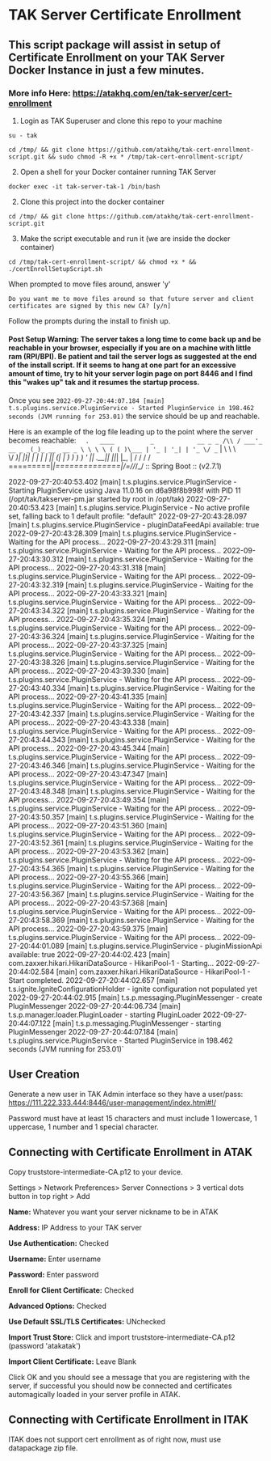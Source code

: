 # TAK Server Certificate Enrollment
## This script package will assist in setup of Certificate Enrollment on your TAK Server Docker Instance in just a few minutes.
### More info Here: https://atakhq.com/en/tak-server/cert-enrollment

1. Login as TAK Superuser and clone this repo to your machine

`su - tak`

`cd /tmp/ && git clone https://github.com/atakhq/tak-cert-enrollment-script.git && sudo chmod -R +x * /tmp/tak-cert-enrollment-script/`


2. Open a shell for your Docker container running TAK Server

`docker exec -it tak-server-tak-1 /bin/bash`


2. Clone this project into the docker container

`cd /tmp/ && git clone https://github.com/atakhq/tak-cert-enrollment-script.git`


3. Make the script executable and run it (we are inside the docker container)

`cd /tmp/tak-cert-enrollment-script/ && chmod +x * && ./certEnrollSetupScript.sh`


When prompted to move files around, answer 'y'

`Do you want me to move files around so that future server and client certificates are signed by this new CA? [y/n]`

Follow the prompts during the install to finish up.

#### Post Setup Warning: The server takes a long time to come back up and be reachable in your browser, especially if you are on a machine with little ram (RPI/BPI). Be patient and tail the server logs as suggested at the end of the install script. If it seems to hang at one part for an excessive amount of time, try to hit your server login page on port 8446 and I find this "wakes up" tak and it resumes the startup process.

Once you see `2022-09-27-20:44:07.184 [main] t.s.plugins.service.PluginService - Started PluginService in 198.462 seconds (JVM running for 253.01)` the service should be up and reachable. 

Here is an example of the log file leading up to the point where the server becomes reachable:
`  .   ____          _            __ _ _
 /\\ / ___'_ __ _ _(_)_ __  __ _ \ \ \ \
( ( )\___ | '_ | '_| | '_ \/ _` | \ \ \ \
 \\/  ___)| |_)| | | | | || (_| |  ) ) ) )
  '  |____| .__|_| |_|_| |_\__, | / / / /
 =========|_|==============|___/=/_/_/_/
 :: Spring Boot ::                (v2.7.1)

2022-09-27-20:40:53.402 [main] t.s.plugins.service.PluginService - Starting PluginService using Java 11.0.16 on d6a98f8b998f with PID 11 (/opt/tak/takserver-pm.jar started by root in /opt/tak)
2022-09-27-20:40:53.423 [main] t.s.plugins.service.PluginService - No active profile set, falling back to 1 default profile: "default"
2022-09-27-20:43:28.097 [main] t.s.plugins.service.PluginService - pluginDataFeedApi available: true
2022-09-27-20:43:28.309 [main] t.s.plugins.service.PluginService - Waiting for the API process...
2022-09-27-20:43:29.311 [main] t.s.plugins.service.PluginService - Waiting for the API process...
2022-09-27-20:43:30.312 [main] t.s.plugins.service.PluginService - Waiting for the API process...
2022-09-27-20:43:31.318 [main] t.s.plugins.service.PluginService - Waiting for the API process...
2022-09-27-20:43:32.319 [main] t.s.plugins.service.PluginService - Waiting for the API process...
2022-09-27-20:43:33.321 [main] t.s.plugins.service.PluginService - Waiting for the API process...
2022-09-27-20:43:34.322 [main] t.s.plugins.service.PluginService - Waiting for the API process...
2022-09-27-20:43:35.324 [main] t.s.plugins.service.PluginService - Waiting for the API process...
2022-09-27-20:43:36.324 [main] t.s.plugins.service.PluginService - Waiting for the API process...
2022-09-27-20:43:37.325 [main] t.s.plugins.service.PluginService - Waiting for the API process...
2022-09-27-20:43:38.326 [main] t.s.plugins.service.PluginService - Waiting for the API process...
2022-09-27-20:43:39.330 [main] t.s.plugins.service.PluginService - Waiting for the API process...
2022-09-27-20:43:40.334 [main] t.s.plugins.service.PluginService - Waiting for the API process...
2022-09-27-20:43:41.335 [main] t.s.plugins.service.PluginService - Waiting for the API process...
2022-09-27-20:43:42.337 [main] t.s.plugins.service.PluginService - Waiting for the API process...
2022-09-27-20:43:43.338 [main] t.s.plugins.service.PluginService - Waiting for the API process...
2022-09-27-20:43:44.343 [main] t.s.plugins.service.PluginService - Waiting for the API process...
2022-09-27-20:43:45.344 [main] t.s.plugins.service.PluginService - Waiting for the API process...
2022-09-27-20:43:46.346 [main] t.s.plugins.service.PluginService - Waiting for the API process...
2022-09-27-20:43:47.347 [main] t.s.plugins.service.PluginService - Waiting for the API process...
2022-09-27-20:43:48.348 [main] t.s.plugins.service.PluginService - Waiting for the API process...
2022-09-27-20:43:49.354 [main] t.s.plugins.service.PluginService - Waiting for the API process...
2022-09-27-20:43:50.357 [main] t.s.plugins.service.PluginService - Waiting for the API process...
2022-09-27-20:43:51.360 [main] t.s.plugins.service.PluginService - Waiting for the API process...
2022-09-27-20:43:52.361 [main] t.s.plugins.service.PluginService - Waiting for the API process...
2022-09-27-20:43:53.362 [main] t.s.plugins.service.PluginService - Waiting for the API process...
2022-09-27-20:43:54.365 [main] t.s.plugins.service.PluginService - Waiting for the API process...
2022-09-27-20:43:55.366 [main] t.s.plugins.service.PluginService - Waiting for the API process...
2022-09-27-20:43:56.367 [main] t.s.plugins.service.PluginService - Waiting for the API process...
2022-09-27-20:43:57.368 [main] t.s.plugins.service.PluginService - Waiting for the API process...
2022-09-27-20:43:58.369 [main] t.s.plugins.service.PluginService - Waiting for the API process...
2022-09-27-20:43:59.375 [main] t.s.plugins.service.PluginService - Waiting for the API process...
2022-09-27-20:44:01.089 [main] t.s.plugins.service.PluginService - pluginMissionApi available: true
2022-09-27-20:44:02.423 [main] com.zaxxer.hikari.HikariDataSource - HikariPool-1 - Starting...
2022-09-27-20:44:02.584 [main] com.zaxxer.hikari.HikariDataSource - HikariPool-1 - Start completed.
2022-09-27-20:44:02.657 [main] t.s.ignite.IgniteConfigurationHolder - ignite configuration not populated yet
2022-09-27-20:44:02.915 [main] t.s.p.messaging.PluginMessenger - create PluginMessenger
2022-09-27-20:44:06.734 [main] t.s.p.manager.loader.PluginLoader - starting PluginLoader
2022-09-27-20:44:07.122 [main] t.s.p.messaging.PluginMessenger - starting PluginMessenger
2022-09-27-20:44:07.184 [main] t.s.plugins.service.PluginService - Started PluginService in 198.462 seconds (JVM running for 253.01)`


## User Creation

Generate a new user in TAK Admin interface so they have a user/pass: https://111.222.333.444:8446/user-management/index.html#!/

Password must have at least 15 characters and must include 1 lowercase, 1 uppercase, 1 number and 1 special character.



## Connecting with Certificate Enrollment in ATAK

Copy truststore-intermediate-CA.p12 to your device.

Settings > Network Preferences> Server Connections > 3 vertical dots button in top right > Add 

**Name:** Whatever you want your server nickname to be in ATAK

**Address:** IP Address to your TAK server

**Use Authentication:** Checked

**Username:** Enter username

**Password:** Enter password

**Enroll for Client Certificate:** Checked

**Advanced Options:** Checked

**Use Default SSL/TLS Certificates:** UNchecked

**Import Trust Store:** Click and import truststore-intermediate-CA.p12 (password 'atakatak')

**Import Client Certificate:** Leave Blank


Click OK and you should see a message that you are registering with the server, if successful you should now be connected and certificates automagically loaded in your server profile in ATAK.


## Connecting with Certificate Enrollment in ITAK
ITAK does not support cert enrollment as of right now, must use datapackage zip file. 
